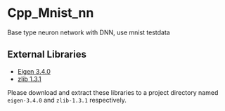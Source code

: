 # Cpp_Mnist_nn
 Base type neuron network with DNN, use mnist testdata

## External Libraries

- [Eigen 3.4.0](https://eigen.tuxfamily.org/dox/GettingStarted.html)
- [zlib 1.3.1](https://zlib.net/)

Please download and extract these libraries to a project directory named `eigen-3.4.0` and `zlib-1.3.1` respectively.
